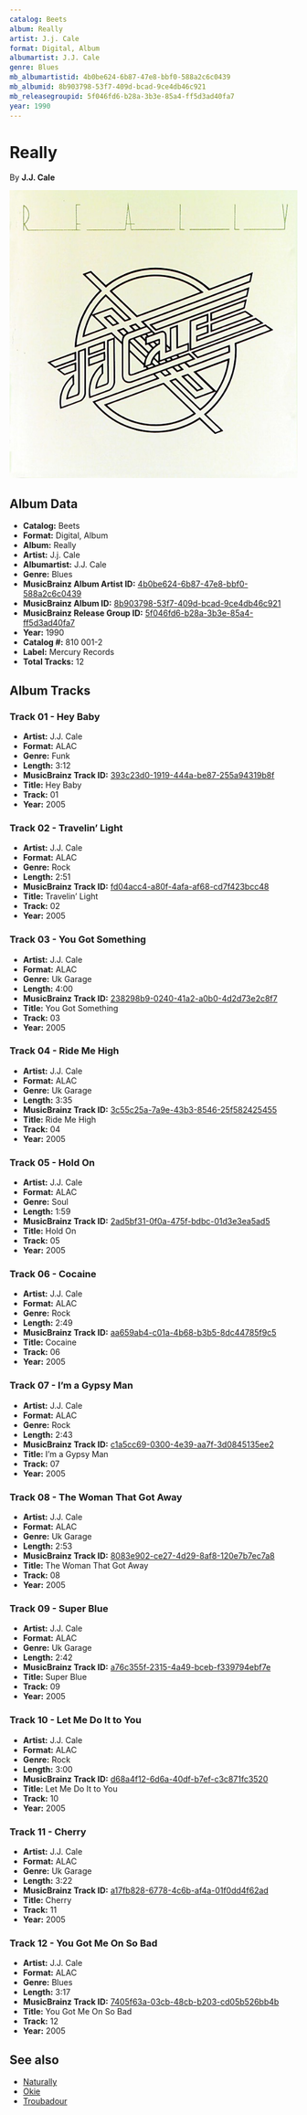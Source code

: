 ```yaml
---
catalog: Beets
album: Really
artist: J.j. Cale
format: Digital, Album
albumartist: J.J. Cale
genre: Blues
mb_albumartistid: 4b0be624-6b87-47e8-bbf0-588a2c6c0439
mb_albumid: 8b903798-53f7-409d-bcad-9ce4db46c921
mb_releasegroupid: 5f046fd6-b28a-3b3e-85a4-ff5d3ad40fa7
year: 1990
---
```


# Really

By **J.J. Cale**

![](../../assets/beetscovers/Jj_Cale-Really.jpg)

## Album Data

- **Catalog:** Beets
- **Format:** Digital, Album
- **Album:** Really
- **Artist:** J.j. Cale
- **Albumartist:** J.J. Cale
- **Genre:** Blues
- **MusicBrainz Album Artist ID:** [4b0be624-6b87-47e8-bbf0-588a2c6c0439](https://musicbrainz.org/artist/4b0be624-6b87-47e8-bbf0-588a2c6c0439)
- **MusicBrainz Album ID:** [8b903798-53f7-409d-bcad-9ce4db46c921](https://musicbrainz.org/release/8b903798-53f7-409d-bcad-9ce4db46c921)
- **MusicBrainz Release Group ID:** [5f046fd6-b28a-3b3e-85a4-ff5d3ad40fa7](https://musicbrainz.org/release-group/5f046fd6-b28a-3b3e-85a4-ff5d3ad40fa7)
- **Year:** 1990
- **Catalog #:** 810 001-2
- **Label:** Mercury Records
- **Total Tracks:** 12

## Album Tracks

### Track 01 - Hey Baby

- **Artist:** J.J. Cale
- **Format:** ALAC
- **Genre:** Funk
- **Length:** 3:12
- **MusicBrainz Track ID:** [393c23d0-1919-444a-be87-255a94319b8f](https://musicbrainz.org/recording/393c23d0-1919-444a-be87-255a94319b8f)
- **Title:** Hey Baby
- **Track:** 01
- **Year:** 2005

### Track 02 - Travelin’ Light

- **Artist:** J.J. Cale
- **Format:** ALAC
- **Genre:** Rock
- **Length:** 2:51
- **MusicBrainz Track ID:** [fd04acc4-a80f-4afa-af68-cd7f423bcc48](https://musicbrainz.org/recording/fd04acc4-a80f-4afa-af68-cd7f423bcc48)
- **Title:** Travelin’ Light
- **Track:** 02
- **Year:** 2005

### Track 03 - You Got Something

- **Artist:** J.J. Cale
- **Format:** ALAC
- **Genre:** Uk Garage
- **Length:** 4:00
- **MusicBrainz Track ID:** [238298b9-0240-41a2-a0b0-4d2d73e2c8f7](https://musicbrainz.org/recording/238298b9-0240-41a2-a0b0-4d2d73e2c8f7)
- **Title:** You Got Something
- **Track:** 03
- **Year:** 2005

### Track 04 - Ride Me High

- **Artist:** J.J. Cale
- **Format:** ALAC
- **Genre:** Uk Garage
- **Length:** 3:35
- **MusicBrainz Track ID:** [3c55c25a-7a9e-43b3-8546-25f582425455](https://musicbrainz.org/recording/3c55c25a-7a9e-43b3-8546-25f582425455)
- **Title:** Ride Me High
- **Track:** 04
- **Year:** 2005

### Track 05 - Hold On

- **Artist:** J.J. Cale
- **Format:** ALAC
- **Genre:** Soul
- **Length:** 1:59
- **MusicBrainz Track ID:** [2ad5bf31-0f0a-475f-bdbc-01d3e3ea5ad5](https://musicbrainz.org/recording/2ad5bf31-0f0a-475f-bdbc-01d3e3ea5ad5)
- **Title:** Hold On
- **Track:** 05
- **Year:** 2005

### Track 06 - Cocaine

- **Artist:** J.J. Cale
- **Format:** ALAC
- **Genre:** Rock
- **Length:** 2:49
- **MusicBrainz Track ID:** [aa659ab4-c01a-4b68-b3b5-8dc44785f9c5](https://musicbrainz.org/recording/aa659ab4-c01a-4b68-b3b5-8dc44785f9c5)
- **Title:** Cocaine
- **Track:** 06
- **Year:** 2005

### Track 07 - I’m a Gypsy Man

- **Artist:** J.J. Cale
- **Format:** ALAC
- **Genre:** Rock
- **Length:** 2:43
- **MusicBrainz Track ID:** [c1a5cc69-0300-4e39-aa7f-3d0845135ee2](https://musicbrainz.org/recording/c1a5cc69-0300-4e39-aa7f-3d0845135ee2)
- **Title:** I’m a Gypsy Man
- **Track:** 07
- **Year:** 2005

### Track 08 - The Woman That Got Away

- **Artist:** J.J. Cale
- **Format:** ALAC
- **Genre:** Uk Garage
- **Length:** 2:53
- **MusicBrainz Track ID:** [8083e902-ce27-4d29-8af8-120e7b7ec7a8](https://musicbrainz.org/recording/8083e902-ce27-4d29-8af8-120e7b7ec7a8)
- **Title:** The Woman That Got Away
- **Track:** 08
- **Year:** 2005

### Track 09 - Super Blue

- **Artist:** J.J. Cale
- **Format:** ALAC
- **Genre:** Uk Garage
- **Length:** 2:42
- **MusicBrainz Track ID:** [a76c355f-2315-4a49-bceb-f339794ebf7e](https://musicbrainz.org/recording/a76c355f-2315-4a49-bceb-f339794ebf7e)
- **Title:** Super Blue
- **Track:** 09
- **Year:** 2005

### Track 10 - Let Me Do It to You

- **Artist:** J.J. Cale
- **Format:** ALAC
- **Genre:** Rock
- **Length:** 3:00
- **MusicBrainz Track ID:** [d68a4f12-6d6a-40df-b7ef-c3c871fc3520](https://musicbrainz.org/recording/d68a4f12-6d6a-40df-b7ef-c3c871fc3520)
- **Title:** Let Me Do It to You
- **Track:** 10
- **Year:** 2005

### Track 11 - Cherry

- **Artist:** J.J. Cale
- **Format:** ALAC
- **Genre:** Uk Garage
- **Length:** 3:22
- **MusicBrainz Track ID:** [a17fb828-6778-4c6b-af4a-01f0dd4f62ad](https://musicbrainz.org/recording/a17fb828-6778-4c6b-af4a-01f0dd4f62ad)
- **Title:** Cherry
- **Track:** 11
- **Year:** 2005

### Track 12 - You Got Me On So Bad

- **Artist:** J.J. Cale
- **Format:** ALAC
- **Genre:** Blues
- **Length:** 3:17
- **MusicBrainz Track ID:** [7405f63a-03cb-48cb-b203-cd05b526bb4b](https://musicbrainz.org/recording/7405f63a-03cb-48cb-b203-cd05b526bb4b)
- **Title:** You Got Me On So Bad
- **Track:** 12
- **Year:** 2005


## See also

- [Naturally](Naturally.md)
- [Okie](Okie.md)
- [Troubadour](Troubadour.md)
